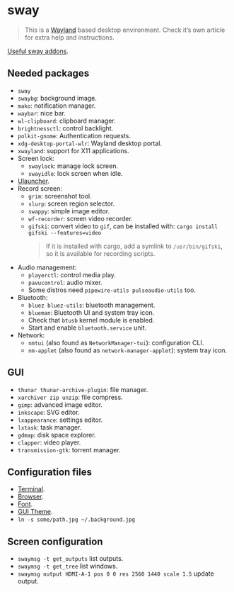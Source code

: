 # sway

> This is a [Wayland](/docs/linux/wayland.md) based desktop environment. Check
> it’s own article for extra help and instructions.

[Useful sway addons](https://github.com/swaywm/sway/wiki/Useful-add-ons-for-sway).

## Needed packages

- `sway`
- `swaybg`: background image.
- `mako`: notification manager.
- `waybar`: nice bar.
- `wl-clipboard`: clipboard manager.
- `brightnessctl`: control backlight.
- `polkit-gnome`: Authentication requests.
- `xdg-desktop-portal-wlr`: Wayland desktop portal.
- `xwayland`: support for X11 applications.
- Screen lock:
  - `swaylock`: manage lock screen.
  - `swayidle`: lock screen when idle.
- [Ulauncher](/home/.config/ulauncher).
- Record screen:
  - `grim`: screenshot tool.
  - `slurp`: screen region selector.
  - `swappy`: simple image editor.
  - `wf-recorder`: screen video recorder.
  - `gifski`: convert video to `gif`, can be installed with:
    `cargo install gifski --features=video`
    > If it is installed with cargo, add a symlink to `/usr/bin/gifski`, so it
    > is available for recording scripts.
- Audio management:
  - `playerctl`: control media play.
  - `pavucontrol`: audio mixer.
  - Some distros need `pipewire-utils pulseaudio-utils` too.
- Bluetooth:
  - `bluez bluez-utils`: bluetooth management.
  - `blueman`: Bluetooth UI and system tray icon.
  - Check that `btusb` kernel module is enabled.
  - Start and enable `bluetooth.service` unit.
- Network:
  - `nmtui` (also found as `NetworkManager-tui`): configuration CLI.
  - `nm-applet` (also found as `network-manager-applet`): system tray icon.

## GUI

- `thunar thunar-archive-plugin`: file manager.
- `xarchiver zip unzip`: file compress.
- `gimp`: advanced image editor.
- `inkscape`: SVG editor.
- `lxappearance`: settings editor.
- `lxtask`: task manager.
- `gdmap`: disk space explorer.
- `clapper`: video player.
- `transmission-gtk`: torrent manager.

## Configuration files

- [Terminal](https://github.com/search?q=repo%3Ap2kmgcl%2Fchachi-shell+path%3Asway+%22set+%24term%22&type=code).
- [Browser](https://github.com/search?q=repo%3Ap2kmgcl%2Fchachi-shell+path%3Asway+%22set+%24browser%22&type=code).
- [Font](https://github.com/search?q=repo%3Ap2kmgcl%2Fchachi-shell+path%3Asway+%22font+pango%22&type=code).
- [GUI Theme](https://github.com/search?q=repo%3Ap2kmgcl%2Fchachi-shell+path%3Asway+gtk-theme&type=code).
- `ln -s some/path.jpg ~/.background.jpg`

## Screen configuration

- `swaymsg -t get_outputs` list outputs.
- `swaymsg -t get_tree` list windows.
- `swaymsg output HDMI-A-1 pos 0 0 res 2560 1440 scale 1.5` update output.
